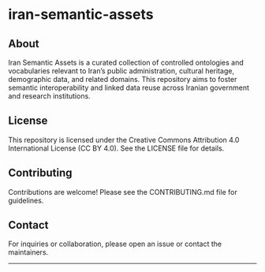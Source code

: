 # iran-semantic-assets

## About
Iran Semantic Assets is a curated collection of controlled ontologies and vocabularies relevant to Iran’s public administration, cultural heritage, demographic data, and related domains. This repository aims to foster semantic interoperability and linked data reuse across Iranian government and research institutions.

## License
This repository is licensed under the Creative Commons Attribution 4.0 International License (CC BY 4.0). See the LICENSE file for details.

## Contributing
Contributions are welcome! Please see the CONTRIBUTING.md file for guidelines.

## Contact
For inquiries or collaboration, please open an issue or contact the maintainers.

---

